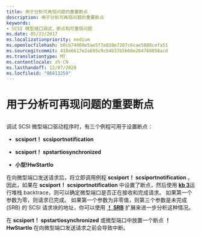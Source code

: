 ```yaml
---
title: 用于分析可再现问题的重要断点
description: 用于分析可再现问题的重要断点
keywords:
- SCSI 微型端口调试，断点和可重现问题
ms.date: 05/23/2017
ms.localizationpriority: medium
ms.openlocfilehash: b0cb74860e5ae5f7e020e7207c6cae5808cefa51
ms.sourcegitcommit: 418e6617e2a695c9cb4b37b5b60e264760858acd
ms.translationtype: MT
ms.contentlocale: zh-CN
ms.lasthandoff: 12/07/2020
ms.locfileid: "96813259"
---
```

# <a name="important-breakpoints-for-analyzing-reproducible-problems"></a>用于分析可再现问题的重要断点


## <span id="ddk_device_manager_problem_codes_dbg"></span><span id="DDK_DEVICE_MANAGER_PROBLEM_CODES_DBG"></span>


调试 SCSI 微型端口驱动程序时，有三个例程可用于设置断点：

-   **scsiport！ scsiportnotification**

-   **scsiport！ spstartiosynchronized**

-   **小型!HwStartIo**

在向微型端口发送请求后，将立即调用例程 **scsiport！ scsiportnotification** 。 因此，如果在 **scsiport！ scsiportnotification** 中设置了断点，然后使用 [**kb 3**](k--kb--kc--kd--kp--kp--kv--display-stack-backtrace-.md)运行堆栈 backtrace，则可以确定微型端口是否正在接收和完成请求。 如果第一个参数为零，则请求已完成。 如果第一个参数为非零值，则第三个参数是未完成 (SRB) 的 SCSI 请求块的地址，你可以使用 [**！ SRB**](-minipkd-srb.md) 扩展来进一步分析这种情况。

在 **scsiport！ spstartiosynchronized** 或微型端口中放置一个断点 **！HwStartIo** 在向微型端口发送请求之前会导致中断。

 

 





